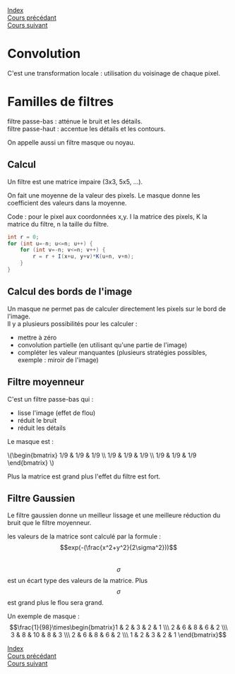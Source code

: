 <script type="text/javascript" src="https://cdnjs.cloudflare.com/ajax/libs/mathjax/2.7.7/latest.js?config=TeX-MML-AM_CHTML"></script>

[Index](./index.md)  
[Cours précédant](./cours_1.md)  
[Cours suivant](./cours_3.md)

# Convolution

C'est une transformation locale : utilisation du voisinage de chaque pixel.

# Familles de filtres

filtre passe-bas : atténue le bruit et les détails.  
filtre passe-haut : accentue les détails et les contours.

On appelle aussi un filtre masque ou noyau.

## Calcul

Un filtre est une matrice impaire (3x3, 5x5, ...).  

On fait une moyenne de la valeur des pixels. Le masque donne les coefficient des valeurs dans la moyenne.

Code : pour le pixel aux coordonnées x,y. I la matrice des pixels, K la matrice du filtre, n la taille du filtre.

```java
int r = 0;
for (int u=-n; u<=n; u++) {
	for (int v=-n; v<=n; v++) {
		r = r + I(x+u, y+v)*K(u+n, v+n);
	}
}
```

## Calcul des bords de l'image

Un masque ne permet pas de calculer directement les pixels sur le bord de l'image.  
Il y a plusieurs possibilités pour les calculer :
- mettre à zéro
- convolution partielle (en utilisant qu'une partie de l'image)
- compléter les valeur manquantes (plusieurs stratégies possibles, exemple : miroir de l'image)

## Filtre moyenneur

C'est un filtre passe-bas qui :
- lisse l'image (effet de flou)
- réduit le bruit
- réduit les détails

Le masque est :

\\(\begin{bmatrix} 1/9 & 1/9 & 1/9 \\\ 1/9 & 1/9 & 1/9 \\\ 1/9 & 1/9 & 1/9 \end{bmatrix} \\)


Plus la matrice est grand plus l'effet du filtre est fort.

## Filtre Gaussien

Le filtre gaussien donne un meilleur lissage et une meilleure réduction du bruit que le filtre moyenneur.

les valeurs de la matrice sont calculé par la formule : $$exp(-(\frac{x^2+y^2}{2\sigma^2}))$$  
$$\sigma$$ est un écart type des valeurs de la matrice. Plus $$\sigma$$ est grand plus le flou sera grand.

Un exemple de masque :
$$\frac{1}{98}\times\begin{bmatrix}1 & 2 & 3 & 2 & 1 \\\ 2 & 6 & 8 & 6 & 2 \\\ 3 & 8 & 10 & 8 & 3 \\\ 2 & 6 & 8 & 6 & 2 \\\ 1 & 2 & 3 & 2 & 1 \end{bmatrix}$$

[Index](./index.md)  
[Cours précédant](./cours_1.md)  
[Cours suivant](./cours_3.md)
